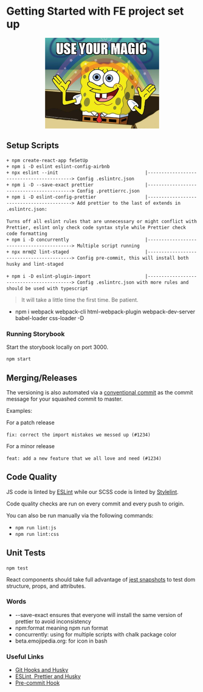 # Getting Started with FE project set up

<p align="center">
  <img alt="AXL" src="magic-logo.jpg" width=300/>
</p>

## Setup Scripts

``` scripts
+ npm create-react-app feSetUp
+ npm i -D eslint eslint-config-airbnb
+ npx eslint --init                                |------------------------------------------> Config .eslintrc.json
+ npm i -D --save-exact prettier                   |------------------------------------------> Config .prettierrc.json
+ npm i -D eslint-config-prettier                  |------------------------------------------> Add prettier to the last of extends in .eslintrc.json:
                                                                                        Turns off all eslint rules that are unnecessary or might conflict with Prettier, eslint only check code syntax style while Prettier check code formatting
+ npm i -D concurrently                            |------------------------------------------> Multiple script running
+ npx mrm@2 lint-staged                            |------------------------------------------> Config pre-commit, this will install both husky and lint-staged

+ npm i -D eslint-plugin-import                    |------------------------------------------> Config .eslintrc.json with more rules and should be used with typescript
```

> It will take a little time the first time.  Be patient.

- npm i webpack webpack-cli html-webpack-plugin webpack-dev-server babel-loader css-loader -D

### Running Storybook

Start the storybook locally on port 3000.

``` dev
npm start
```

## Merging/Releases

The versioning is also automated via a [conventional commit](https://www.conventionalcommits.org/en/v1.0.0/#summary) as the commit message for your squashed commit to master.

Examples:

For a patch release

`fix: correct the import mistakes we messed up (#1234)`

For a minor release

`feat: add a new feature that we all love and need (#1234)`

## Code Quality

JS code is linted by [ESLint](https://eslint.org/) while our SCSS code is linted by [Stylelint](https://github.com/stylelint/stylelint).

Code quality checks are run on every commit and every push to origin.

You can also be run manually via the following commands:

- `npm run lint:js`
- `npm run lint:css`

## Unit Tests

```npm test```

React components should take full advantage of [jest snapshots](https://jestjs.io/docs/en/snapshot-testing) to test dom structure, props, and attributes.

### Words

- --save-exact ensures that everyone will install the same version of prettier to avoid inconsistency
- npm:format meaning npm run format
- concurrently: using for multiple scripts with chalk package color
- beta.emojipedia.org: for icon in bash

### Useful Links

- [Git Hooks and Husky](https://www.git-tower.com/blog/git-hooks-husky/)
- [ESLint, Prettier and Husky](https://dev.to/ivadyhabimana/setup-eslint-prettier-and-husky-in-a-node-project-a-step-by-step-guide-946)
- [Pre-commit Hook](https://prettier.io/docs/en/precommit.html)
